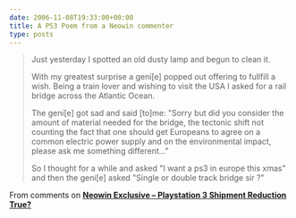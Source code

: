 ```yaml
---
date: 2006-11-08T19:33:00+00:00
title: A PS3 Poem from a Neowin commenter
type: posts
---
```



> Just yesterday I spotted an old dusty lamp and begun to clean it.
>
> With my greatest surprise a geni[e] popped out offering to fullfill a wish. Being a train lover and wishing to visit the USA I asked for a rail bridge across the Atlantic Ocean.
>
> The geni[e] got sad and said [to]me: "Sorry but did you consider the amount of material needed for the bridge, the tectonic shift not counting the
> fact that one should get Europeans to agree on a common electric power supply and on the environmental impact, please ask me something
> different..."
>
> So I thought for a while and asked "I want a ps3 in europe this xmas" and then the geni[e] asked "Single or double track bridge sir ?"

From comments on **[Neowin Exclusive &#8211; Playstation 3 Shipment Reduction True?](http://www.neowin.net/index.php?act=view&id=36041)**

